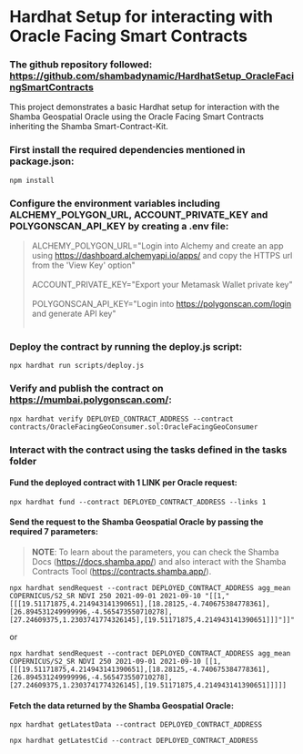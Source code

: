 # Hardhat Setup for interacting with Oracle Facing Smart Contracts

### The github repository followed: https://github.com/shambadynamic/HardhatSetup_OracleFacingSmartContracts

This project demonstrates a basic Hardhat setup for interaction with the Shamba Geospatial Oracle using the Oracle Facing Smart Contracts inheriting the Shamba Smart-Contract-Kit. 





### First install the required dependencies mentioned in package.json:

```
npm install
```

### Configure the environment variables including ALCHEMY_POLYGON_URL, ACCOUNT_PRIVATE_KEY and POLYGONSCAN_API_KEY by creating a .env file:

> ALCHEMY_POLYGON_URL="Login into Alchemy and create an app using https://dashboard.alchemyapi.io/apps/ and copy the HTTPS url from the 'View Key' option"<br /><br />
> ACCOUNT_PRIVATE_KEY="Export your Metamask Wallet private key"<br /><br />
> POLYGONSCAN_API_KEY="Login into https://polygonscan.com/login and generate API key"<br /><br />


### Deploy the contract by running the deploy.js script:

```
npx hardhat run scripts/deploy.js
```

### Verify and publish the contract on https://mumbai.polygonscan.com/:

```
npx hardhat verify DEPLOYED_CONTRACT_ADDRESS --contract contracts/OracleFacingGeoConsumer.sol:OracleFacingGeoConsumer
```

### Interact with the contract using the tasks defined in the tasks folder

#### Fund the deployed contract with 1 LINK per Oracle request: 
        
```
npx hardhat fund --contract DEPLOYED_CONTRACT_ADDRESS --links 1
```

#### Send the request to the Shamba Geospatial Oracle by passing the required 7 parameters:

> **NOTE**: To learn about the parameters, you can check the Shamba Docs (https://docs.shamba.app/) and also interact with the Shamba Contracts Tool (https://contracts.shamba.app/).

```
npx hardhat sendRequest --contract DEPLOYED_CONTRACT_ADDRESS agg_mean COPERNICUS/S2_SR NDVI 250 2021-09-01 2021-09-10 "[[1,"[[[19.51171875,4.214943141390651],[18.28125,-4.740675384778361],[26.894531249999996,-4.565473550710278],[27.24609375,1.2303741774326145],[19.51171875,4.214943141390651]]]"]]"
```
or 


```
npx hardhat sendRequest --contract DEPLOYED_CONTRACT_ADDRESS agg_mean COPERNICUS/S2_SR NDVI 250 2021-09-01 2021-09-10 [[1,[[[19.51171875,4.214943141390651],[18.28125,-4.740675384778361],[26.894531249999996,-4.565473550710278],[27.24609375,1.2303741774326145],[19.51171875,4.214943141390651]]]]]
```

#### Fetch the data returned by the Shamba Geospatial Oracle:

```
npx hardhat getLatestData --contract DEPLOYED_CONTRACT_ADDRESS
```

```
npx hardhat getLatestCid --contract DEPLOYED_CONTRACT_ADDRESS
```




